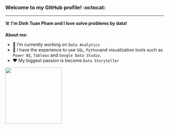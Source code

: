 ### Welcome to my GitHub profile! :octocat:

---


:hammer_and_wrench: **I'm Dinh Tuan Pham and I love solve problems by data!** 

**About me:**
- 🔭 I’m currently working on `Data Analytics`
- 🥉 I have the experience to use `SQL`, `Python`and visualization tools such as `Power BI`, `Tableau` and `Google Data Studio`.
- ♥ My biggest passion is become `Data Storyteller`
<p>
<!-- GitHub Stats -->
<img height="180em" src="https://github-readme-stats.vercel.app/api?username=phamdinhtuan200382&show_icons=true&hide_border=true" />
</p>             



